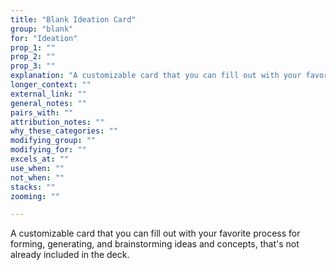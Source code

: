 ```yaml
---
title: "Blank Ideation Card"
group: "blank"
for: "Ideation"
prop_1: ""
prop_2: ""
prop_3: ""
explanation: "A customizable card that you can fill out with your favorite process for forming, generating, and brainstorming ideas and concepts, that\'s not already included in the deck."
longer_context: ""
external_link: ""
general_notes: ""
pairs_with: ""
attribution_notes: ""
why_these_categories: ""
modifying_group: ""
modifying_for: ""
excels_at: ""
use_when: ""
not_when: ""
stacks: ""
zooming: ""

---
```


A customizable card that you can fill out with your favorite process for forming, generating, and brainstorming ideas and concepts, that's not already included in the deck.
